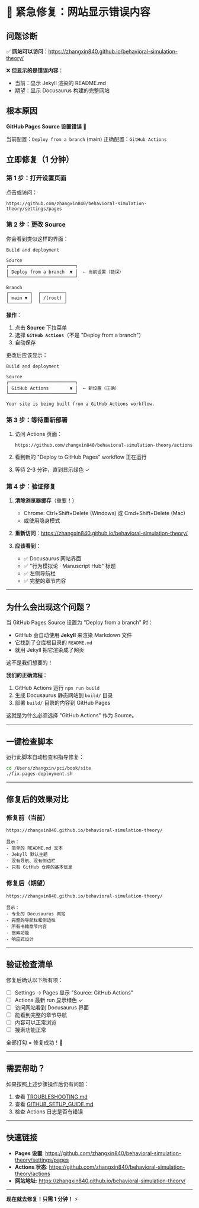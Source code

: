 # 🚨 紧急修复：网站显示错误内容

## 问题诊断

✅ **网站可以访问**：https://zhangxin840.github.io/behavioral-simulation-theory/

❌ **但显示的是错误内容**：
- 当前：显示 Jekyll 渲染的 README.md
- 期望：显示 Docusaurus 构建的完整网站

## 根本原因

**GitHub Pages Source 设置错误** 🎯

当前配置：`Deploy from a branch` (main)
正确配置：`GitHub Actions`

## 立即修复（1 分钟）

### 第 1 步：打开设置页面

点击或访问：
```
https://github.com/zhangxin840/behavioral-simulation-theory/settings/pages
```

### 第 2 步：更改 Source

你会看到类似这样的界面：

```
Build and deployment

Source
┌─────────────────────────┐
│ Deploy from a branch  ▼ │  ← 当前设置（错误）
└─────────────────────────┘

Branch
┌────────┐  ┌─────────┐
│ main ▼ │  │ /(root) │
└────────┘  └─────────┘
```

**操作**：
1. 点击 **Source** 下拉菜单
2. 选择 **`GitHub Actions`**（不是 "Deploy from a branch"）
3. 自动保存

更改后应该显示：

```
Build and deployment

Source
┌─────────────────────────┐
│ GitHub Actions        ▼ │  ← 新设置（正确）
└─────────────────────────┘

Your site is being built from a GitHub Actions workflow.
```

### 第 3 步：等待重新部署

1. 访问 Actions 页面：
   ```
   https://github.com/zhangxin840/behavioral-simulation-theory/actions
   ```

2. 看到新的 "Deploy to GitHub Pages" workflow 正在运行

3. 等待 2-3 分钟，直到显示绿色 ✓

### 第 4 步：验证修复

1. **清除浏览器缓存**（重要！）
   - Chrome: Ctrl+Shift+Delete (Windows) 或 Cmd+Shift+Delete (Mac)
   - 或使用隐身模式

2. **重新访问**：https://zhangxin840.github.io/behavioral-simulation-theory/

3. **应该看到**：
   - ✅ Docusaurus 网站界面
   - ✅ "行为模拟论 · Manuscript Hub" 标题
   - ✅ 左侧导航栏
   - ✅ 完整的章节内容

---

## 为什么会出现这个问题？

当 GitHub Pages Source 设置为 "Deploy from a branch" 时：
- GitHub 会自动使用 **Jekyll** 来渲染 Markdown 文件
- 它找到了仓库根目录的 `README.md`
- 就用 Jekyll 把它渲染成了网页

这不是我们想要的！

**我们的正确流程**：
1. GitHub Actions 运行 `npm run build`
2. 生成 Docusaurus 静态网站到 `build/` 目录
3. 部署 `build/` 目录的内容到 GitHub Pages

这就是为什么必须选择 "GitHub Actions" 作为 Source。

---

## 一键检查脚本

运行此脚本自动检查和指导修复：

```bash
cd /Users/zhangxin/pci/book/site
./fix-pages-deployment.sh
```

---

## 修复后的效果对比

### 修复前（当前）
```
https://zhangxin840.github.io/behavioral-simulation-theory/

显示：
- 简单的 README.md 文本
- Jekyll 默认主题
- 没有导航、没有侧边栏
- 只有 GitHub 仓库的基本信息
```

### 修复后（期望）
```
https://zhangxin840.github.io/behavioral-simulation-theory/

显示：
- 专业的 Docusaurus 网站
- 完整的导航栏和侧边栏
- 所有书籍章节内容
- 搜索功能
- 响应式设计
```

---

## 验证检查清单

修复后确认以下所有项：

- [ ] Settings → Pages 显示 "Source: GitHub Actions"
- [ ] Actions 最新 run 显示绿色 ✓
- [ ] 访问网站看到 Docusaurus 界面
- [ ] 能看到完整的章节导航
- [ ] 内容可以正常浏览
- [ ] 搜索功能正常

全部打勾 = 修复成功！🎉

---

## 需要帮助？

如果按照上述步骤操作后仍有问题：

1. 查看 [TROUBLESHOOTING.md](./TROUBLESHOOTING.md)
2. 查看 [GITHUB_SETUP_GUIDE.md](./GITHUB_SETUP_GUIDE.md)
3. 检查 Actions 日志是否有错误

---

## 快速链接

- **Pages 设置**: https://github.com/zhangxin840/behavioral-simulation-theory/settings/pages
- **Actions 状态**: https://github.com/zhangxin840/behavioral-simulation-theory/actions
- **网站地址**: https://zhangxin840.github.io/behavioral-simulation-theory/

---

**现在就去修复！只需 1 分钟！** ⚡

